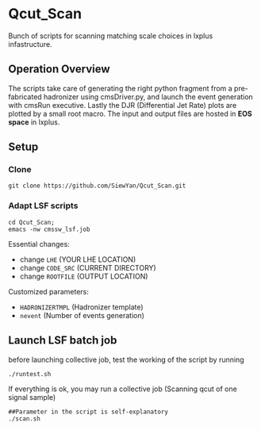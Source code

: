 # Qcut_Scan
Bunch of scripts for scanning matching scale choices in lxplus infastructure.

## Operation Overview
The scripts take care of generating the right python fragment from a pre-fabricated hadronizer using cmsDriver.py, and launch the event generation with cmsRun executive. Lastly the DJR (Differential Jet Rate) plots are plotted by a small root macro. The input and output files are hosted in __EOS space__ in lxplus.

## Setup
### Clone
```
git clone https://github.com/SiewYan/Qcut_Scan.git
```
### Adapt LSF scripts
```
cd Qcut_Scan;
emacs -nw cmssw_lsf.job
```
Essential changes:
  - change ```LHE``` (YOUR LHE LOCATION)
  - change ```CODE_SRC``` (CURRENT DIRECTORY)
  - change ```ROOTFILE``` (OUTPUT LOCATION)
  
Customized parameters:
  - ```HADRONIZERTMPL``` (Hadronizer template)
  - ```nevent``` (Number of events generation)

## Launch LSF batch job

before launching collective job, test the working of the script by running
```
./runtest.sh
```
If everything is ok, you may run a collective job (Scanning qcut of one signal sample)
```
##Parameter in the script is self-explanatory
./scan.sh
```

